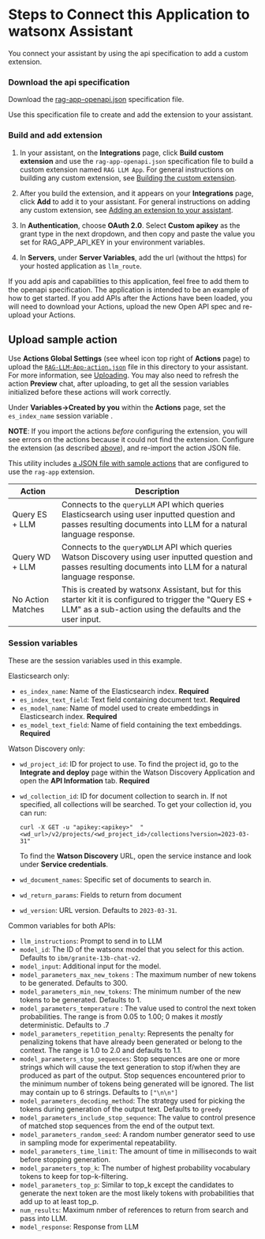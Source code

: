 # Steps to Connect this Application to watsonx Assistant

You connect your assistant by using the api specification to add a custom extension.

### Download the api specification

Download the [rag-app-openapi.json](./rag-app-openapi.json) specification file. 

Use this specification file to create and add the extension to your assistant.

### Build and add extension

1.  In your assistant, on the **Integrations** page, click **Build custom extension** and use the `rag-app-openapi.json` specification file to build a custom extension named `RAG LLM App`. For general instructions on building any custom extension, see [Building the custom extension](https://cloud.ibm.com/docs/watson-assistant?topic=watson-assistant-build-custom-extension#building-the-custom-extension).

1.  After you build the extension, and it appears on your **Integrations** page, click **Add** to add it to your assistant. For general instructions on adding any custom extension, see [Adding an extension to your assistant](https://cloud.ibm.com/docs/watson-assistant?topic=watson-assistant-add-custom-extension).

1.  In **Authentication**, choose **OAuth 2.0**. Select **Custom apikey** as the grant type in the next dropdown, and then copy and paste the value you set for RAG_APP_API_KEY in your environment variables.

1.  In **Servers**, under **Server Variables**, add the url (without the https) for your hosted application as `llm_route`. 

If you add apis and capabilities to this application, feel free to add them to the openapi specification. The application is intended to be an example of how to get started. If you add APIs after the Actions have been loaded, you will need to download your Actions, upload the new Open API spec and re-upload your Actions.

## Upload sample action

Use **Actions Global Settings** (see wheel icon top right of **Actions** page) to upload the [`RAG-LLM-App-action.json`](./RAG-LLM-App-action.json) file in this directory to your assistant. For more information, see [Uploading](https://cloud.ibm.com/docs/watson-assistant?topic=watson-assistant-admin-backup-restore#backup-restore-import). You may also need to refresh the action **Preview** chat, after uploading, to get all the session variables initialized before these actions will work correctly.

Under **Variables->Created by you** within the **Actions** page, set the `es_index_name` session variable .

**NOTE**: If you import the actions _before_ configuring the extension, you will see errors on the actions because it could not find the extension. Configure the extension (as described [above](#prerequisites)), and re-import the action JSON file.

This utility includes [a JSON file with sample actions](./rag-app-actions.json) that are configured to use the `rag-app` extension.

| Action                        | Description                                                                                                                                                                                   |
| ----------------------------- | --------------------------------------------------------------------------------------------------------------------------------------------------------------------------------------------- |
| Query ES + LLM | Connects to the `queryLLM` API which queries Elasticsearch using user inputted question and passes resulting documents into LLM for a natural language response. |
| Query WD + LLM | Connects to the `queryWDLLM` API which queries Watson Discovery using user inputted question and passes resulting documents into LLM for a natural language response.  |
| No Action Matches | This is created by watsonx Assistant, but for this starter kit it is configured to trigger the "Query ES + LLM" as a sub-action using the defaults and the user input. |


### Session variables

These are the session variables used in this example.

Elasticsearch only:
- `es_index_name`: Name of the Elasticsearch index. **Required**
- `es_index_text_field`: Text field containing document text. **Required**
- `es_model_name`: Name of model used to create embeddings in Elasticsearch index. **Required**
- `es_model_text_field`: Name of field containing the text embeddings. **Required**

Watson Discovery only:
- `wd_project_id`: ID for project to use. To find the project id, go to the **Integrate and deploy** page within the Watson Discovery Application and open the **API Information** tab. **Required**
- `wd_collection_id`: ID for document collection to search in. If not specified, all collections will be searched. To get your collection id, you can run:
    ```
    curl -X GET -u "apikey:<apikey>"  "<wd_url>/v2/projects/<wd_project_id>/collections?version=2023-03-31"
    ```
    To find the **Watson Discovery** URL, open the service instance and look under **Service credentials**.
    
- `wd_document_names`: Specific set of documents to search in.
- `wd_return_params`: Fields to return from document
- `wd_version`: URL version. Defaults to `2023-03-31`.

Common variables for both APIs:
- `llm_instructions`: Prompt to send in to LLM
- `model_id`: The ID of the watsonx model that you select for this action. Defaults to `ibm/granite-13b-chat-v2`.
- `model_input`: Additional input for the model.
- `model_parameters_max_new_tokens` : The maximum number of new tokens to be generated. Defaults to 300.
- `model_parameters_min_new_tokens`: The minimum number of the new tokens to be generated. Defaults to 1.
- `model_parameters_temperature` : The value used to control the next token probabilities. The range is from 0.05 to 1.00; 0 makes it _mostly_ deterministic. Defaults to .7
- `model_parameters_repetition_penalty`: Represents the penalty for penalizing tokens that have already been generated or belong to the context. The range is 1.0 to 2.0 and defaults to 1.1.
- `model_parameters_stop_sequences`: Stop sequences are one or more strings which will cause the text generation to stop if/when they are produced as part of the output. Stop sequences encountered prior to the minimum number of tokens being generated will be ignored. The list may contain up to 6 strings. Defaults to `["\n\n"]`
- `model_parameters_decoding_method`: The strategy used for picking the tokens during generation of the output text. Defaults to `greedy`
- `model_parameters_include_stop_sequence`: The value to control presence of matched stop sequences from the end of the output text.
- `model_parameters_random_seed`: A random number generator seed to use in sampling mode for experimental repeatability.
- `model_parameters_time_limit`: The amount of time in milliseconds to wait before stopping generation.
- `model_parameters_top_k`: The number of highest probability vocabulary tokens to keep for top-k-filtering.
- `model_parameters_top_p`: Similar to top_k except the candidates to generate the next token are the most likely tokens with probabilities that add up to at least top_p.
- `num_results`: Maximum nmber of references to return from search and pass into LLM.
- `model_response`: Response from LLM
